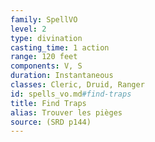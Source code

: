 ```yaml
---
family: SpellVO
level: 2
type: divination
casting_time: 1 action
range: 120 feet
components: V, S
duration: Instantaneous
classes: Cleric, Druid, Ranger
id: spells_vo.md#find-traps
title: Find Traps
alias: Trouver les pièges
source: (SRD p144)
---
```


